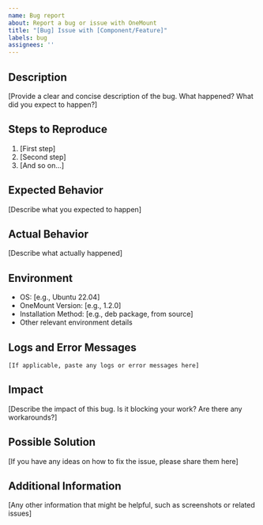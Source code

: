 ```yaml
---
name: Bug report
about: Report a bug or issue with OneMount
title: "[Bug] Issue with [Component/Feature]"
labels: bug
assignees: ''
---
```


## Description
[Provide a clear and concise description of the bug. What happened? What did you expect to happen?]

## Steps to Reproduce
1. [First step]
2. [Second step]
3. [And so on...]

## Expected Behavior
[Describe what you expected to happen]

## Actual Behavior
[Describe what actually happened]

## Environment
- OS: [e.g., Ubuntu 22.04]
- OneMount Version: [e.g., 1.2.0]
- Installation Method: [e.g., deb package, from source]
- Other relevant environment details

## Logs and Error Messages
```
[If applicable, paste any logs or error messages here]
```

## Impact
[Describe the impact of this bug. Is it blocking your work? Are there any workarounds?]

## Possible Solution
[If you have any ideas on how to fix the issue, please share them here]

## Additional Information
[Any other information that might be helpful, such as screenshots or related issues]
